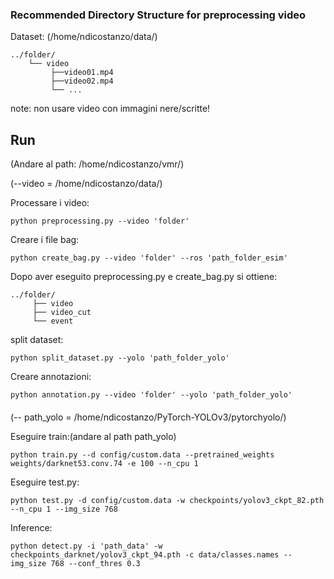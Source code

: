 ### Recommended Directory Structure for preprocessing video
Dataset: (/home/ndicostanzo/data/)
```
../folder/
    └── video
         ├──video01.mp4
         ├──video02.mp4
         └── ...   
 ```
note: non usare video con immagini nere/scritte!

## Run
(Andare al path: /home/ndicostanzo/vmr/)

(--video = /home/ndicostanzo/data/) 

Processare i video: 
```
python preprocessing.py --video 'folder'
```
Creare i file bag:
```
python create_bag.py --video 'folder' --ros 'path_folder_esim'
```
Dopo aver eseguito preprocessing.py e create_bag.py si ottiene: 
```
../folder/
     ├── video
     ├── video_cut
     └── event
```

split dataset:
```
python split_dataset.py --yolo 'path_folder_yolo' 
```
Creare annotazioni:
```
python annotation.py --video 'folder' --yolo 'path_folder_yolo' 
```
#### 
(-- path_yolo = /home/ndicostanzo/PyTorch-YOLOv3/pytorchyolo/)

Eseguire train:(andare al path path_yolo)
```
python train.py --d config/custom.data --pretrained_weights weights/darknet53.conv.74 -e 100 --n_cpu 1
```
Eseguire test.py:
```
python test.py -d config/custom.data -w checkpoints/yolov3_ckpt_82.pth --n_cpu 1 --img_size 768 
```
Inference:
```
python detect.py -i 'path_data' -w checkpoints_darknet/yolov3_ckpt_94.pth -c data/classes.names --img_size 768 --conf_thres 0.3
```
####
